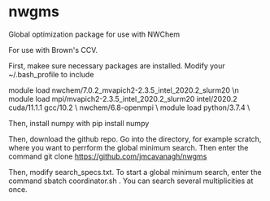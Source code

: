 # nwgms
Global optimization package for use with NWChem

For use with Brown's CCV.

First, makee sure necessary packages are installed. Modify your ~/.bash_profile to include

module load nwchem/7.0.2_mvapich2-2.3.5_intel_2020.2_slurm20 \n
module load mpi/mvapich2-2.3.5_intel_2020.2_slurm20 intel/2020.2 cuda/11.1.1 gcc/10.2 \\
nwchem/6.8-openmpi \\
module load python/3.7.4 \\


Then, install numpy with pip install numpy

Then, download the github repo. Go into the directory, for example scratch, where you want to perrform the global minimum search. Then enter the command git clone https://github.com/jmcavanagh/nwgms

Then, modify search_specs.txt. To start a global minimum search, enter the command sbatch coordinator.sh <numcalcs> <numhops> <multiplicity>. You can search several multiplicities at once.
